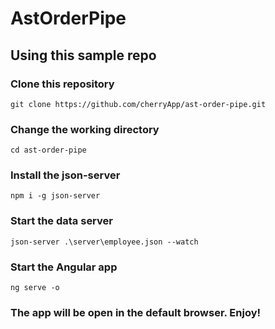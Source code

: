 # AstOrderPipe

## Using this sample repo

### Clone this repository
`git clone https://github.com/cherryApp/ast-order-pipe.git`

### Change the working directory
`cd ast-order-pipe`

### Install the json-server
`npm i -g json-server`

### Start the data server
`json-server .\server\employee.json --watch`

### Start the Angular app
`ng serve -o`

### The app will be open in the default browser. Enjoy!
